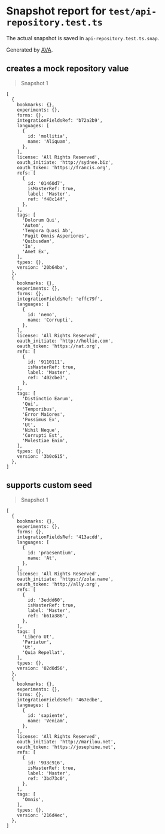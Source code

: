 # Snapshot report for `test/api-repository.test.ts`

The actual snapshot is saved in `api-repository.test.ts.snap`.

Generated by [AVA](https://avajs.dev).

## creates a mock repository value

> Snapshot 1

    [
      {
        bookmarks: {},
        experiments: {},
        forms: {},
        integrationFieldsRef: 'b72a2b9',
        languages: [
          {
            id: 'mollitia',
            name: 'Aliquam',
          },
        ],
        license: 'All Rights Reserved',
        oauth_initiate: 'http://sydnee.biz',
        oauth_token: 'https://francis.org',
        refs: [
          {
            id: '01460d7',
            isMasterRef: true,
            label: 'Master',
            ref: 'f48c14f',
          },
        ],
        tags: [
          'Dolorum Qui',
          'Autem',
          'Tempora Quasi Ab',
          'Fugit Omnis Asperiores',
          'Quibusdam',
          'In',
          'Amet Ex',
        ],
        types: {},
        version: '20b64ba',
      },
      {
        bookmarks: {},
        experiments: {},
        forms: {},
        integrationFieldsRef: 'effc79f',
        languages: [
          {
            id: 'nemo',
            name: 'Corrupti',
          },
        ],
        license: 'All Rights Reserved',
        oauth_initiate: 'http://hollie.com',
        oauth_token: 'https://nat.org',
        refs: [
          {
            id: '9110111',
            isMasterRef: true,
            label: 'Master',
            ref: '402cbe3',
          },
        ],
        tags: [
          'Distinctio Earum',
          'Qui',
          'Temporibus',
          'Error Maiores',
          'Possimus Ex',
          'Ut',
          'Nihil Neque',
          'Corrupti Est',
          'Molestiae Enim',
        ],
        types: {},
        version: '3b0c615',
      },
    ]

## supports custom seed

> Snapshot 1

    [
      {
        bookmarks: {},
        experiments: {},
        forms: {},
        integrationFieldsRef: '413acdd',
        languages: [
          {
            id: 'praesentium',
            name: 'At',
          },
        ],
        license: 'All Rights Reserved',
        oauth_initiate: 'https://zola.name',
        oauth_token: 'http://ally.org',
        refs: [
          {
            id: '3eddd60',
            isMasterRef: true,
            label: 'Master',
            ref: 'b61a386',
          },
        ],
        tags: [
          'Libero Ut',
          'Pariatur',
          'Ut',
          'Quia Repellat',
        ],
        types: {},
        version: '02d0d56',
      },
      {
        bookmarks: {},
        experiments: {},
        forms: {},
        integrationFieldsRef: '467edbe',
        languages: [
          {
            id: 'sapiente',
            name: 'Veniam',
          },
        ],
        license: 'All Rights Reserved',
        oauth_initiate: 'http://marilou.net',
        oauth_token: 'https://josephine.net',
        refs: [
          {
            id: '933c916',
            isMasterRef: true,
            label: 'Master',
            ref: '3bd73c0',
          },
        ],
        tags: [
          'Omnis',
        ],
        types: {},
        version: '216d4ec',
      },
    ]
